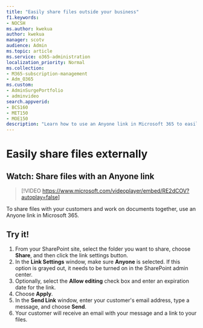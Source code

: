 ```yaml
---
title: "Easily share files outside your business"
f1.keywords:
- NOCSH
ms.author: kwekua
author: kwekua
manager: scotv
audience: Admin
ms.topic: article
ms.service: o365-administration
localization_priority: Normal
ms.collection: 
- M365-subscription-management 
- Adm_O365
ms.custom: 
- AdminSurgePortfolio
- adminvideo
search.appverid:
- BCS160
- MET150
- MOE150
description: "Learn how to use an Anyone link in Microsoft 365 to easily share your business files externally."
---
```


# Easily share files externally

## Watch: Share files with an Anyone link

> [!VIDEO https://www.microsoft.com/videoplayer/embed/RE2dCOV?autoplay=false]

To share files with your customers and work on documents together, use an Anyone link in Microsoft 365.

## Try it!

1. From your SharePoint site, select the folder you want to share, choose **Share**, and then click the link settings button.
1. In the **Link Settings** window, make sure **Anyone** is selected. If this option is grayed out, it needs to be turned on in the SharePoint admin center.
1. Optionally, select the **Allow editing** check box and enter an expiration date for the link.
1. Choose **Apply**.
1. In the **Send Link** window, enter your customer's email address, type a message, and choose **Send**.
1. Your customer will receive an email with your message and a link to your files.